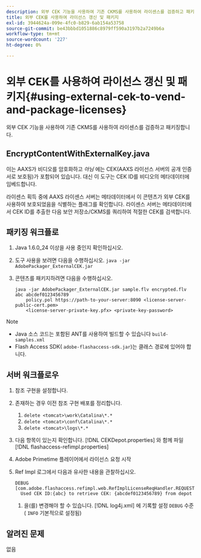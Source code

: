 ```yaml
---
description: 외부 CEK 기능을 사용하여 기존 CKMS를 사용하여 라이센스를 검증하고 패키징합니다.
title: 외부 CEK를 사용하여 라이선스 갱신 및 패키지
exl-id: 3944624a-099e-4fc0-b829-6ab154a53758
source-git-commit: be43bbbd1051886c8979ff590a3197b2a7249b6a
workflow-type: tm+mt
source-wordcount: '227'
ht-degree: 0%

---
```


# 외부 CEK를 사용하여 라이선스 갱신 및 패키지{#using-external-cek-to-vend-and-package-licenses}

외부 CEK 기능을 사용하여 기존 CKMS를 사용하여 라이센스를 검증하고 패키징합니다.

## EncryptContentWithExternalKey.java

이는 AAXS가 비디오를 암호화하고 *아님* 에는 CEK(AAXS 라이선스 서버의 공개 인증서로 보호됨)가 포함되어 있습니다. 대신 이 도구는 CEK ID를 비디오의 메타데이터에 임베드합니다.

라이센스 획득 중에 AAXS 라이센스 서버는 메타데이터에서 이 콘텐츠가 외부 CEK를 사용하여 보호되었음을 식별하는 플래그를 확인합니다. 라이센스 서버는 메타데이터에서 CEK ID를 추출한 다음 보안 저장소/CKMS를 쿼리하여 적절한 CEK를 검색합니다.

## 패키징 워크플로

1. Java 1.6.0_24 이상을 사용 중인지 확인하십시오.
1. 도구 사용을 보려면 다음을 수행하십시오. `java -jar AdobePackager_ExternalCEK.jar`
1. 콘텐츠를 패키지하려면 다음을 수행하십시오.

   ```
   java -jar AdobePackager_ExternalCEK.jar sample.flv encrypted.flv abc abcdef0123456789 
       policy.pol https://path-to-your-server:8090 <license-server-public-cert.pem> 
       <license-server-private-key.pfx> <private-key-password>
   ```

>[!NOTE]
>
>* Java 소스 코드는 포함된 ANT를 사용하여 빌드할 수 있습니다 `build-samples.xml`
>* Flash Access SDK( `adobe-flashaccess-sdk.jar`)는 클래스 경로에 있어야 합니다.
>


## 서버 워크플로우

1. 참조 구현을 설정합니다.
1. 존재하는 경우 이전 참조 구현 배포를 정리합니다.

   1. `delete <tomcat>\work\Catalina\*.*`
   1. `delete <tomcat>\conf\Catalina\*.*`
   1. `delete <tomcat>\logs\*.*`

1. 다음 항목이 있는지 확인합니다. [!DNL CEKDepot.properties] 와 함께 파일 [!DNL flashaccess-refimpl.properties]

1. Adobe Primetime 플레이어에서 라이선스 요청 시작
1. Ref Impl 로그에서 다음과 유사한 내용을 관찰하십시오.

   ```
   DEBUG [com.adobe.flashaccess.refimpl.web.RefImplLicenseReqHandler.REQUESTS] 
     Used CEK ID:{abc} to retrieve CEK: {abcdef0123456789} from depot
   ```

   1. 을(를) 변경해야 할 수 있습니다. [!DNL log4j.xml] 에 기록할 설정 `DEBUG` 수준 ( `INFO` 기본적으로 설정됨)

## 알려진 문제

없음
